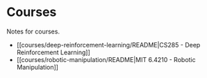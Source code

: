 # Courses

Notes for courses.

- [[courses/deep-reinforcement-learning/README|CS285 - Deep Reinforcement Learning]]
- [[courses/robotic-manipulation/README|MIT 6.4210 - Robotic Manipulation]]
